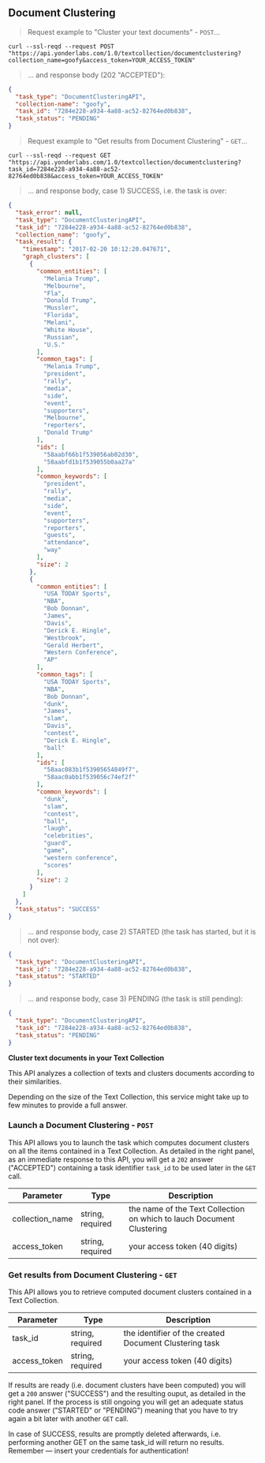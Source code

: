 ## Document Clustering 


> Request example to "Cluster your text documents" - `POST`...

```shell
curl --ssl-reqd --request POST "https://api.yonderlabs.com/1.0/textcollection/documentclustering?collection_name=goofy&access_token=YOUR_ACCESS_TOKEN"
```
>... and response body (202 "ACCEPTED"):

```json
{
  "task_type": "DocumentClusteringAPI", 
  "collection-name": "goofy", 
  "task_id": "7284e228-a934-4a88-ac52-82764ed0b838", 
  "task_status": "PENDING"
}
```

> Request example to "Get results from Document Clustering" - `GET`...

```shell
curl --ssl-reqd --request GET "https://api.yonderlabs.com/1.0/textcollection/documentclustering?task_id=7284e228-a934-4a88-ac52-82764ed0b838&access_token=YOUR_ACCESS_TOKEN"
```


>... and response body, case 1) SUCCESS, i.e. the task is over:

```json
{
  "task_error": null, 
  "task_type": "DocumentClusteringAPI", 
  "task_id": "7284e228-a934-4a88-ac52-82764ed0b838", 
  "collection_name": "goofy", 
  "task_result": {
    "timestamp": "2017-02-20 10:12:20.047671", 
    "graph_clusters": [
      {
        "common_entities": [
          "Melania Trump", 
          "Melbourne", 
          "Fla", 
          "Donald Trump", 
          "Mussler", 
          "Florida", 
          "Melani", 
          "White House", 
          "Russian", 
          "U.S."
        ], 
        "common_tags": [
          "Melania Trump", 
          "president", 
          "rally", 
          "media", 
          "side", 
          "event", 
          "supporters", 
          "Melbourne", 
          "reporters", 
          "Donald Trump"
        ], 
        "ids": [
          "58aabf66b1f539056ab02d30", 
          "58aabfd1b1f539055b0aa27a"
        ], 
        "common_keywords": [
          "president", 
          "rally", 
          "media", 
          "side", 
          "event", 
          "supporters", 
          "reporters", 
          "guests", 
          "attendance", 
          "way"
        ], 
        "size": 2
      }, 
      {
        "common_entities": [
          "USA TODAY Sports", 
          "NBA", 
          "Bob Donnan", 
          "James", 
          "Davis", 
          "Derick E. Hingle", 
          "Westbrook", 
          "Gerald Herbert", 
          "Western Conference", 
          "AP"
        ], 
        "common_tags": [
          "USA TODAY Sports", 
          "NBA", 
          "Bob Donnan", 
          "dunk", 
          "James", 
          "slam", 
          "Davis", 
          "contest", 
          "Derick E. Hingle", 
          "ball"
        ], 
        "ids": [
          "58aac083b1f53905654849f7", 
          "58aac0abb1f539056c74ef2f"
        ], 
        "common_keywords": [
          "dunk", 
          "slam", 
          "contest", 
          "ball", 
          "laugh", 
          "celebrities", 
          "guard", 
          "game", 
          "western conference", 
          "scores"
        ], 
        "size": 2
      }
    ]
  }, 
  "task_status": "SUCCESS"
}
```


>... and response body, case 2) STARTED (the task has started, but it is not over):

```json
{
  "task_type": "DocumentClusteringAPI", 
  "task_id": "7284e228-a934-4a88-ac52-82764ed0b838", 
  "task_status": "STARTED"
}
```

>... and response body, case 3) PENDING (the task is still pending):

```json
{
  "task_type": "DocumentClusteringAPI", 
  "task_id": "7284e228-a934-4a88-ac52-82764ed0b838", 
  "task_status": "PENDING"
}
```



**Cluster text documents in your Text Collection**

This API analyzes a collection of texts and clusters documents according to their similarities.


<aside class="notice">
Depending on the size of the Text Collection, this service might take up to few minutes to provide a full answer. 
</aside>

### Launch a Document Clustering - `POST`

This API allows you to launch the task which computes document clusters on all  the items contained in a Text Collection.
As detailed in the right panel, as an immediate response to this API, you will get a `202` answer ("ACCEPTED") containing a task identifier `task_id` to be used later in the `GET` call. 


Parameter | Type | Description | 
--------- | ------- | ----------- | 
collection_name | string, required | the name of the Text Collection on which to lauch Document Clustering | 
access_token | string, required | your access token (40 digits) |


### Get results from Document Clustering - `GET`

This API allows you to retrieve computed document clusters contained in a Text Collection.


Parameter | Type | Description | 
--------- | ------- | ----------- | 
task_id | string, required | the identifier of the created Document Clustering task| 
access_token | string, required | your access token (40 digits) |

If results are ready (i.e. document clusters have been computed) you will get a `200` answer ("SUCCESS") and the resulting ouput, as detailed in the right panel.
If the process is still ongoing you will get an adequate status code answer ("STARTED" or "PENDING") meaning that you have to try again a bit later with another `GET` call. 

<aside class="notice">
In case of SUCCESS, results are promptly deleted afterwards, i.e. performing another GET on the same task_id will return no results.
</aside>

<aside class="success">
Remember — insert your credentials for authentication!
</aside>
